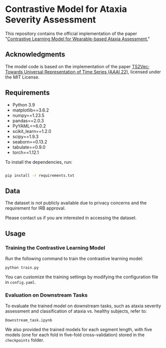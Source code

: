 # Contrastive Model for Ataxia Severity Assessment

This repository contains the official implementation of the paper "[Contrastive Learning Model for Wearable-based Ataxia Assessment.](https://www.medrxiv.org/content/10.1101/2025.02.28.25323114v1)"

## Acknowledgments
The model code is based on the implementation of the paper [TS2Vec: Towards Universal Representation of Time Series (AAAI 22)](https://github.com/zhihanyue/ts2vec), licensed under the MIT License.

## Requirements

* Python 3.9
* matplotlib==3.6.2
* numpy==1.23.5
* pandas==2.0.3
* PyYAML==6.0.2
* scikit_learn==1.2.0
* scipy==1.9.3
* seaborn==0.13.2
* tabulate==0.9.0
* torch==1.12.1


To install the dependencies, run:


```bash

pip install -r requirements.txt

```

## Data

The dataset is not publicly available due to privacy concerns and the requirement for IRB approval. 

Please contact us if you are interested in accessing the dataset.


## Usage


### Training the Contrastive Learning Model
Run the following command to train the contrastive learning model:


```
python train.py 
```

You can customize the training settings by modifying the configuration file in ```config.yaml```.



### Evaluation on Downstream Tasks
To evaluate the trained model on downstream tasks, such as ataxia severity assessment and classification of ataxia vs. healthy subjects, refer to: 

```
Downstream_task.ipynb
```

We also provided the trained models for each segment length, with five models (one for each fold in five-fold cross-validation) stored in the ```checkpoints``` folder.